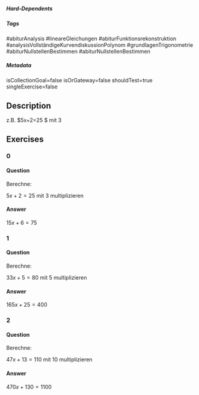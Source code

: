 ##### Hard-Dependents 

##### Tags 
#abiturAnalysis
#lineareGleichungen
#abiturFunktionsrekonstruktion
#analysisVollständigeKurvendiskussionPolynom
#grundlagenTrigonometrie
#abiturNullstellenBestimmen
#abiturNullstellenBestimmen
##### Metadata 
isCollectionGoal=false
isOrGateway=false
shouldTest=true
singleExercise=false
## Description 
z.B. $5x+2=25 $ mit $3$ 
## Exercises 
### 0 
#### Question 
Berechne:

$5x+2=25$ mit $3$ multiplizieren
#### Answer 
$15x+6=75$
### 1 
#### Question 
Berechne:

$33x+5=80$ mit $5$ multiplizieren
#### Answer 
$165x+25=400$
### 2 
#### Question 
Berechne:

$47x+13=110$ mit $10$ multiplizieren
#### Answer 
$470x+130=1100$ 
